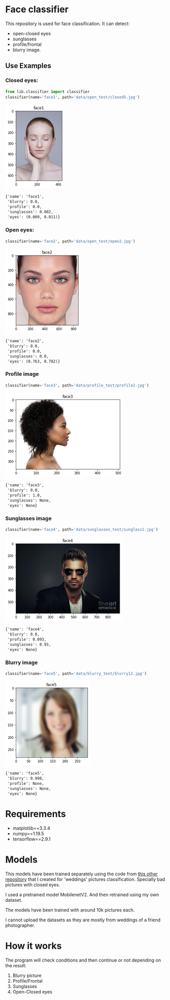 # Face classifier
This repository is used for face classification. It can detect:

- open-closed eyes
- sunglasses
- profile/frontal
- blurry image.


## Use Examples
### Closed eyes:
```python
from lib.classifier import classifier
classifier(name='face1', path='data/open_test/closed5.jpg')
```

![png](TRY_IT_files/TRY_IT_2_2.png)

    {'name': 'face1',
     'blurry': 0.0,
     'profile': 0.0,
     'sunglasses': 0.002,
     'eyes': (0.009, 0.011)}

### Open eyes:

```python
classifier(name='face2', path='data/open_test/open2.jpg')
```

![png](TRY_IT_files/TRY_IT_3_2.png)

    {'name': 'face2',
     'blurry': 0.0,
     'profile': 0.0,
     'sunglasses': 0.0,
     'eyes': (0.763, 0.782)}

### Profile image

```python
classifier(name='face3', path='data/profile_test/profile2.jpg')
```

![png](TRY_IT_files/TRY_IT_4_2.png)

    {'name': 'face3',
     'blurry': 0.0,
     'profile': 1.0,
     'sunglasses': None,
     'eyes': None}

### Sunglasses image

```python
classifier(name='face4', path='data/sunglasses_test/sunglass1.jpg')
```

![png](TRY_IT_files/TRY_IT_5_2.png)

    {'name': 'face4',
     'blurry': 0.0,
     'profile': 0.093,
     'sunglasses': 0.93,
     'eyes': None}

### Blurry image

```python
classifier(name='face5', path='data/blurry_test/blurry12.jpg')
```
![png](TRY_IT_files/TRY_IT_6_2.png)

    {'name': 'face5',
     'blurry': 0.998,
     'profile': None,
     'sunglasses': None,
     'eyes': None}


# Requirements
- matplotlib==3.3.4
- numpy==1.19.5
- tensorflow==2.9.1

# Models
This models have been trained separately using the code from [this other repository](https://github.com/jordi-zaragoza/pictures_classifier) that I created for 'weddings' pictures classification. Specially bad pictures with closed eyes.

I used a pretrained model MobilenetV2. And then retrained using my own dataset.

The models have been trained with around 10k pictures each.

I cannot upload the datasets as they are mostly from weddings of a friend photographer.

# How it works
The program will check conditions and then continue or not depending on the result:
1) Blurry picture
2) Profile/Frontal
3) Sunglasses
4) Open-Closed eyes




    



